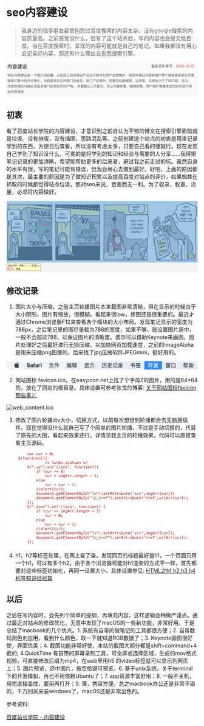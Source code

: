 # seo内容建设

> 我身边的很多朋友都曾抱怨过百度搜索的内容太杂，没有google搜索的内容质量高。之前感觉没什么，但有了这个站点后，写的内容也会提交给百度。当在百度搜索时，呈现的内容可能就是自己的笔记。如果我都没有用心去记录好内容，那还有什么理由去抱怨搜索引擎。

![web_content_1.png](../../../images/blog/web/web_content_1.png)

## 初衷
看了百度站长学院的内容建设，才意识到之前自认为不错的博文在搜索引擎面前就是垃圾。没有排版，没有插图，思路混乱等。之前创建这个站点的初衷是用来记录学到的东西，方便日后查看，所以没有考虑太多，只要自己看的懂就行。现在发现自己学到了知识没什么，可贵的是将学到的知识和经验与需要的人分享......我得把笔记记录的更加清晰，希望能帮助更多的后来者，避过我之前走过的坑。虽然自身的水平有限，写的笔记可能有错误，但我会用心去做到最好。好吧，上面的原因都是其次，最主要的原因是为了做知识积累以及提高百度对站点的评价，如果蜘蛛在抓取的时候都觉得站点垃圾，那对seo来说，百害而无一利。为了收录、权重、流量，必须将内容做好。

![web_content_2.png](../../../images/blog/web/web_content_2.png)

## 修改记录
1. 图片大小与压缩，之前主页轮播图片本来截图非常清晰，但在显示的时候由于大小限制，图片有缩放，很模糊，看起来很low，修图还是很重要的。最近才通过Chrome浏览器F12来查看各个模块的大小布局，发现笔记显示的宽度为788px，之后笔记里的图尽量截为788的宽度，如果不够，就设置图片居中，一般不会超过788，以保证图片的清晰度。偶尔可以借助Keynote来画图。图片处理好之后最好进行无损压缩，以加快网页加载速度，之前的ImageAlpha是用来压缩png图像的，后来找了jpg压缩软件JPEGmini，挺好用的。

![web_content_3.png](../../../images/blog/web/web_content_3.png)

2. 网站图标 favicon.ico，在easyicon.net上找了个字母Z的图片，用的是64*64的，放在了网站的根目录。具体设置可参考张戈的博客: [关于网站图标favicon那些事儿](https://zhangge.net/4344.html)


![web_content.ico](../../../images/blog/web/web_content.ico)


3. 修改了图片轮播div大小，切换方式，以前每次想想到轮播都会去无脑搜插件。现在觉得没什么就自己写了个简单的图片轮播，不过是手动切换的，代替了原先的大图，看起来效果还行。详情见我主页的轮播效果，代码可以直接查看主页源码。

![web_content_4.png](../../../images/blog/web/web_content_4.png)

4. h1、h2等标签处理，在网上查了查，发现网页的标题最好是h1，一个页面只用一个h1，可以有多个h2。由于各个浏览器可能对h1渲染的方式不一样，首先都要对这些标签初始化，再同一设置大小，具体设置参见: [HTML之h1 h2 h3 h4标签知识经验篇](http://www.divcss5.com/html/h328.shtml)

## 以后
之后在写内容时，会先列个简单的提纲，再填充内容，这样逻辑会稍微严谨点。通过最近对站点的修改优化，无意中发现了macOS的一些新功能，非常好用。于是总结了macbook的几个优点。1. 系统有自带的做笔记的工具都很方便；2. 自带数码测色剂应用，看到什么颜色，取一下就知道RGB数据了；3. Keynote画图很好使，界面优美；4. 截图功能非常好使，本站的截图大部分都是shift+command+4截的; 4.QuickTime 有自带的屏幕录制工具，可全屏或选择区域，生成的mov格式视频，可直接修改后缀为mp4，在web里用h5 的video标签就可以显示到网页上；5. 图片预览，选中图片，按空格键可预览。6. 基于unix系统，关于terminal下的开发模拟，再也不用依赖Ubuntu了；7. app资源丰富好用；8. 一般不关机，用完直接盖住，要用再打开；9. 薄，携带方便。总之macbook办公还是非常不错的，千万别买来装windows了，macOS还是非常出色的。

参考资料:

[百度站长学院 - 内容建设](http://zhanzhang.baidu.com/college/courseinfo?id=152)
